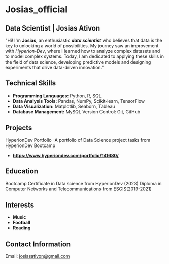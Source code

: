 # Josias_official
## Data Scientist | Josias Ativon
"Hi! I'm **Josias**, an enthusiastic **_data scientist_** who believes that data is the key to unlocking a world of possibilities. 
My journey saw an improvement with _Hyperion-Dev_, where I learned how to analyze complex datasets and to model complex systems. 
Today, I am dedicated to applying these skills in the field of data science, developing predictive models and designing experiments that drive data-driven innovation."

## Technical Skills

- **Programming Languages:** Python, R, SQL
- **Data Analysis Tools:** Pandas, NumPy, Scikit-learn, TensorFlow
- **Data Visualization:** Matplotlib, Seaborn, Tableau
- **Database Management:** MySQL
Version Control: Git, GitHub

## Projects
HyperionDev Portfolio -A portfolio of Data Science project tasks from HyperionDev Bootcamp
- **https://www.hyperiondev.com/portfolio/141680/** 

## Education
Bootcamp Certificate in Data science from HyperionDev (2023)
Diploma in Computer Networks and Telecommunications from ESGIS(2019-2021)

## Interests
- **Music**
- **Football**
- **Reading**


## Contact Information
Email: josiasativon@gmail.com
